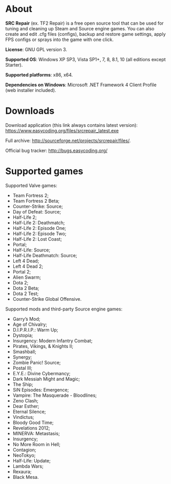 About
=========
**SRC Repair** (ex. TF2 Repair) is a free open source tool that can be used for tuning and cleaning up Steam and Source
engine games. You can also create and edit .cfg files (configs), backup and restore game settings, apply FPS configs or
sprays into the game with one click.

**License**: GNU GPL version 3.

**Supported OS**: Windows XP SP3, Vista SP1+, 7, 8, 8.1, 10 (all editions except Starter).

**Supported platforms**: x86, x64.

**Dependencies on Windows**: Microsoft .NET Framework 4 Client Profile (web installer included).

Downloads
=========
Download application (this link always contains latest version): https://www.easycoding.org/files/srcrepair_latest.exe

Full archive: http://sourceforge.net/projects/srcrepair/files/.

Official bug tracker: http://bugs.easycoding.org/

Supported games
=========
Supported Valve games:
 * Team Fortress 2;
 * Team Fortress 2 Beta;
 * Counter-Strike: Source;
 * Day of Defeat: Source;
 * Half-Life 2;
 * Half-Life 2: Deathmatch;
 * Half-Life 2: Episode One;
 * Half-Life 2: Episode Two;
 * Half-Life 2: Lost Coast;
 * Portal;
 * Half-Life: Source;
 * Half-Life Deathmatch: Source;
 * Left 4 Dead;
 * Left 4 Dead 2;
 * Portal 2;
 * Alien Swarm;
 * Dota 2;
 * Dota 2 Beta;
 * Dota 2 Test;
 * Counter-Strike Global Offensive.

Supported mods and third-party Source engine games:
 * Garry’s Mod;
 * Age of Chivalry;
 * D.I.P.R.I.P.: Warm Up;
 * Dystopia;
 * Insurgency: Modern Infantry Combat;
 * Pirates, Vikings, & Knights II;
 * Smashball;
 * Synergy;
 * Zombie Panic! Source;
 * Postal III;
 * E.Y.E.: Divine Cybermancy;
 * Dark Messiah Might and Magic;
 * The Ship;
 * SiN Episodes: Emergence;
 * Vampire: The Masquerade - Bloodlines;
 * Zeno Clash;
 * Dear Esther;
 * Eternal Silence;
 * Vindictus;
 * Bloody Good Time;
 * Revelations 2012;
 * MINERVA: Metastasis;
 * Insurgency;
 * No More Room in Hell;
 * Contagion;
 * NeoTokyo;
 * Half-Life: Update;
 * Lambda Wars;
 * Rexaura;
 * Black Mesa.

